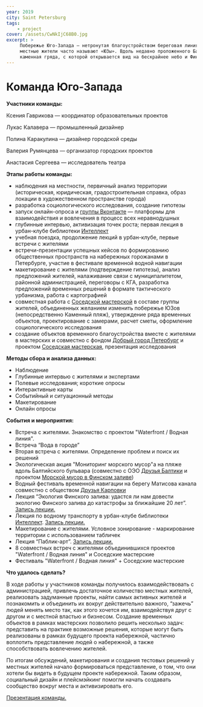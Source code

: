 ```yaml
---
year: 2019
city: Saint Petersburg
tags:
    - project
cover: /assets/CwNkIjC68B0.jpg
excerpt: >
     Побережье Юго-Запада — нетронутая благоустройством береговая линия на намыве в историческом районе Петербурга, который
     местные жители часто называют «ЮЗы». Вдоль недавно проложенного Балтийского бульвара тянется высокая насыпь и широкая 
     каменная гряда, с которой открывается вид на бескрайнее небо и Финский залив. Исследованием этой территории и занялась команда Юго-Запада.
---
```


# Команда Юго-Запада

**Участники команды:**

Ксения Гаврикова — координатор образовательных проектов

Лукас Калавера — промышленный дизайнер

Полина Каракулина — дизайнер городской среды

Валерия Румянцева —  организатор городских проектов

Анастасия Сергеева — исследователь театра

**Этапы работы команды:**

- наблюдения на местности, первичный анализ территории (историческая, юридическая, градостроительная справка, образ локации в 
художественном пространстве города)
- разработка социологического исследования, создание гипотезы
- запуск онлайн-опроса и [группы Вконтакте](https://vk.com/sw_coast) — платформы для взаимодействия и вовлечения в процесс всех неравнодушных 
- глубинные интервью, активизация точек роста; первая лекция в урбан-клубе библиотеки [Интеллект](https://vk.com/biblioteka_intellekt_14)
- учебная поездка, продолжение лекций в урбан-клубе, первые встречи с жителями
- встречи-презентации успешных кейсов по формированию общественных пространств на набережных горожанами в Петербурге, участие в фестивале временной водной навигации 
- макетирование с жителями (подтверждение гипотезы), анализ предложений жителей, налаживание связи с муниципалитетом, районной
администрацией, переговоры с КГА, разработка предложений временных решений в формате тактического урбанизма, работа с 
картографией
- совместная работа с [Соседской мастерской](https://vk.com/mk_sosedi) в составе группы жителей, объединенных желанием изменить побережье ЮЗов (непосредственно Каменный пляж), утверждение ряда временных объектов, проектирование с замерами, расчет сметы, оформление социологического исследования 
- создание объектов временного благоустройства вместе с жителями в мастерских и совместно с фондом [Добрый город Петербург](https://vk.com/dobrypiter) и проектом [Соседская мастерская](https://vk.com/mk_sosedi), презентация исследования 

**Методы сбора и анализа данных:**

- Наблюдение
- Глубинные интервью с жителями и экспертами 
- Полевые исследования; короткие опросы 
- Интерактивные карты 
- Событийный и ситуационный методы 
- Макетирование
- Онлайн опросы

**События и мероприятия:**

- Встреча с жителями. Знакомство с проектом "Waterfront / Водная линия".
- Встреча “Вода в городе”  
- Вторая встреча с жителями. Определение проблем и поиск их решений
- Экологическая акция "Мониторинг морского мусор"а на пляже вдоль Балтийского бульвара (совместно с ОЭО [Друзья Балтики](http://www.baltfriends.ru/) и проектом [Морской мусор в Финском заливе](https://vk.com/zalivfin)) 
- Водный фестиваль временной навигации на берегу Матисова канала совместно с обществом [Друзья Карповки](https://vk.com/karpovkafriends)   
- Лекция “Экология Финского залива: удастся ли нам довести экологию Финского залива до катастрофы за ближайшие 20 лет”. [Запись лекции.](https://vk.com/video-148539700_456239350) 
- Лекция по водному транспорту в урбан-клубе библиотеки [Интеллект](https://vk.com/biblioteka_intellekt_14). [Запись лекции.](https://vk.com/video-67484956_456239132)
- Макетирование с жителями. Условное зонирование - маркирование территории с использованием табличек 
- Лекция “Паблик-арт”. [Запись лекции.](https://vk.com/video1667329_456239188)
- 8 совместных встреч с жителями объединившихся проектов "Waterfront / Водная линия" и Соседские мастерские 
- Фестиваль "Waterfront / Водная линия" + Соседские мастерские
 
**Что удалось сделать?**

В ходе работы у участников команды получилось взаимодействовать с администрацией, привлечь достаточное количество местных 
жителей, реализовать задуманные проекты, найти самых активных жителей и познакомить и объединить их вокруг действительно 
важного, “зажечь” людей менять место так, как этого хочется им, взаимодействуя друг с другом и с местной властью и бизнесом. 
Создание временных объектов в рамках мастерских позволило решить несколько задач: представить на практике возможные решения, 
которые могут быть реализованы в рамках будущего проекта набережной, частично воплотить представление людей о набережной, а 
также способствовать вовлечению жителей. 

По итогам обсуждений, макетирования и создания тестовых решений у местных жителей начало формироваться представление, о том, 
что они хотели бы видеть в будущем проекте набережной. Таким образом, социальный дизайн и плейсмэйкинг помогли начать 
создавать сообщество вокруг места  и активизировать его.

[Презентация команды.](https://drive.google.com/file/d/1P2xZ6ZU18_4RsEoQ9kXm-8MDcIVsDmCM/view?usp=sharing)
